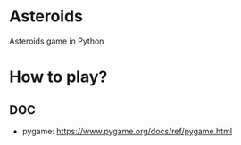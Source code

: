 # Asteroids
Asteroids game in Python

# How to play?


## DOC
- pygame: https://www.pygame.org/docs/ref/pygame.html
